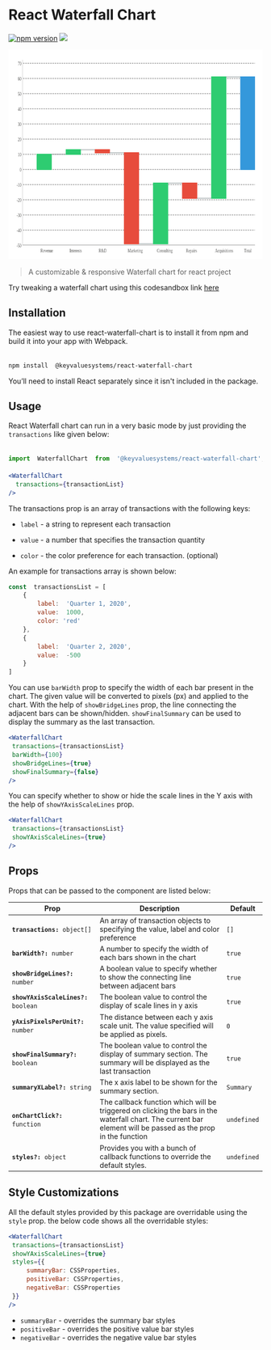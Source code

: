 # React Waterfall Chart

  

<a  href="https://www.npmjs.com/package/@keyvaluesystems/react-waterfall-chart"><img  src="https://badgen.net/npm/v/@keyvaluesystems/react-waterfall-chart?color=blue"  alt="npm version"></a>  <a  href="https://www.npmjs.com/package/@keyvaluesystems/react-waterfall-chart"  ><img  src="https://img.shields.io/npm/dw/@keyvaluesystems/react-waterfall-chart?label=Downloads"  /></a>  <a  href="https://github.com/KeyValueSoftwareSystems/react-waterfall-chart"><img  src="https://github.com/KeyValueSoftwareSystems/react-waterfall-chart/actions/workflows/deploy.yml/badge.svg"  alt=""  /></a>

  

<div  align="center">
<img  src="src/assets/waterfall-chart-example.png"  alt=""  width="784"  height="414"/>
</div>

  

>A customizable & responsive Waterfall chart for react project

  

Try tweaking a waterfall chart using this codesandbox link <a  href="https://codesandbox.io/s/waterfall-chart-example-uvr8jd">here</a>

  

## Installation

  

The easiest way to use react-waterfall-chart is to install it from npm and build it into your app with Webpack.

  

```bash

npm install  @keyvaluesystems/react-waterfall-chart

```

You’ll need to install React separately since it isn't included in the package.  

## Usage

React Waterfall chart can run in a very basic mode by just providing the `transactions` like given below:

  

```jsx

import  WaterfallChart  from  '@keyvaluesystems/react-waterfall-chart';

<WaterfallChart
  transactions={transactionList}
/>

```

  

The transactions prop is an array of transactions with the following keys:

  

-  `label` - a string to represent each transaction

-  `value` - a number that specifies the transaction quantity

- `color` - the color preference for each transaction. (optional)

An example for transactions array is shown below:

  

```jsx
const  transactionsList = [
	{
		label:  'Quarter 1, 2020',
		value:  1000,
		color: 'red'
	},
	{
		label:  'Quarter 2, 2020',
		value:  -500
	}
]
```

You can use `barWidth` prop to specify the width of each bar present in the chart. The given value will be converted to pixels (px) and applied to the chart.
With the help of `showBridgeLines` prop, the line connecting the adjacent bars can be shown/hidden.
`showFinalSummary` can be used to display the summary as the last transaction.
 
```jsx
<WaterfallChart
 transactions={transactionsList}
 barWidth={100}
 showBridgeLines={true}
 showFinalSummary={false}
/>
```

  

You can specify whether to show or hide the scale lines in the Y axis with the help of `showYAxisScaleLines` prop.

```jsx
<WaterfallChart
 transactions={transactionsList}
 showYAxisScaleLines={true}
/>
```
## Props

  Props that can be passed to the component are listed below:

<table>
<thead>
<tr>
<th>Prop</th>
<th>Description</th>
<th>Default</th>
</tr>
</thead>
<tbody>
<tr>
<td><code><b>transactions:</b> object[]</code></td>
<td>
An array of transaction objects to specifying the value, label and color preference
</td>
<td><code>[]</code></td>
</tr>
<tr>
<td><code><b>barWidth?:</b> number</code></td>
<td>
A number to specify the width of each bars shown in the chart
</td>
<td><code>true</code></td>
</tr>
<tr>
<td><code><b>showBridgeLines?:</b> number</code></td>
<td>
A boolean value to specify whether to show the connecting line between adjacent bars
</td>
<td><code>true</code></td>
</tr>
<tr>
<td><code><b>showYAxisScaleLines?:</b> boolean</code></td>
<td>
The boolean value to control the display of scale lines in y axis
</td>
<td><code>true</code></td>
</tr>
<tr>
<td><code><b>yAxisPixelsPerUnit?:</b> number</code></td>
<td>
The distance between each y axis scale unit. The value specified will be applied as pixels.
</td>
<td><code>0</code></td>
</tr>
<tr>
<td><code><b>showFinalSummary?:</b> boolean</code></td>
<td>
The boolean value to control the display of summary section. The summary will be displayed as the last transaction
</td>
<td><code>true</code></td>
</tr>
<tr>
<td><code><b>summaryXLabel?:</b> string</code></td>
<td>
The x axis label to be shown for the summary section.
</td>
<td><code>Summary</code></td>
</tr>
<tr>
<td><code><b>onChartClick?:</b> function</code></td>
<td>
The callback function which will be triggered on clicking the bars in the waterfall chart. The current bar element will be passed as the prop in the function
</td>
<td><code>undefined</code></td>
</tr>
<tr>
<td><code><b>styles?:</b> object</code></td>
<td>
Provides you with a bunch of callback functions to override the default styles.
</td>
<td><code>undefined</code></td>
</tr>
</tbody>
</table>


## Style Customizations


All the default styles provided by this package are overridable using the `style` prop.
the below code shows all the overridable styles:

```jsx
<WaterfallChart
 transactions={transactionsList}
 showYAxisScaleLines={true}
 styles={{
	 summaryBar: CSSProperties,
	 positiveBar: CSSProperties,
	 negativeBar: CSSProperties
 }}
/>
```
-  `summaryBar` - overrides the summary bar styles
-  `positiveBar` - overrides the positive value bar styles
-  `negativeBar` - overrides the negative value bar styles
